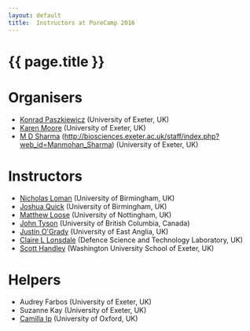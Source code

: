```yaml
---
layout: default
title:  Instructors at PoreCamp 2016
---
```


# {{ page.title }}

# Organisers

- [Konrad Paszkiewicz](http://biosciences.exeter.ac.uk/staff/?web_id=konrad_paszkiewicz) (University of Exeter, UK)
- [Karen Moore](http://www.exeter.ac.uk/biomedicalhub/team/drkarenmoore/)  (University of Exeter, UK)
- [M D Sharma](http://biosciences.exeter.ac.uk/staff/index.php?web_id=Manmohan_Sharma) (http://biosciences.exeter.ac.uk/staff/index.php?web_id=Manmohan_Sharma) (University of Exeter, UK)

# Instructors

- [Nicholas Loman](http://www.birmingham.ac.uk/staff/profiles/biosciences/loman-nick.aspx) (University of Birmingham, UK)
- [Joshua Quick](http://www.birmingham.ac.uk/schools/biosciences/staff/students/quick-joshua.aspx) (University of Birmingham, UK)
- [Matthew Loose](https://www.nottingham.ac.uk/life-sciences/people/matt.loose) (University of Nottingham, UK)
- [John Tyson](http://www.msl.ubc.ca/users/jtyson) (University of British Columbia, Canada)
- [Justin O'Grady](https://www.uea.ac.uk/medicine/people/profile/justin-ogrady) (University of East Anglia, UK)
- [Claire L Lonsdale](https://www.researchgate.net/profile/Claire_Lonsdale/citations) (Defence Science and Technology Laboratory, UK)
- [Scott Handley](http://pathology.wustl.edu/faculty/index.php?user=1783&pageload=indi&passed=&sort) (Washington University School of Exeter, UK)

# Helpers

- Audrey Farbos (University of Exeter, UK)
- Suzanne Kay (University of Exeter, UK)
- [Camilla Ip](http://www.well.ox.ac.uk/camilla-ip) (University of Oxford, UK)
